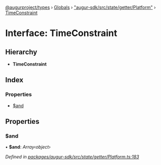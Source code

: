 [@augurproject/types](../README.md) › [Globals](../globals.md) › ["augur-sdk/src/state/getter/Platform"](../modules/_augur_sdk_src_state_getter_platform_.md) › [TimeConstraint](_augur_sdk_src_state_getter_platform_.timeconstraint.md)

# Interface: TimeConstraint

## Hierarchy

* **TimeConstraint**

## Index

### Properties

* [$and](_augur_sdk_src_state_getter_platform_.timeconstraint.md#and)

## Properties

###  $and

• **$and**: *Array‹object›*

*Defined in [packages/augur-sdk/src/state/getter/Platform.ts:183](https://github.com/AugurProject/augur/blob/69c4be52bf/packages/augur-sdk/src/state/getter/Platform.ts#L183)*
